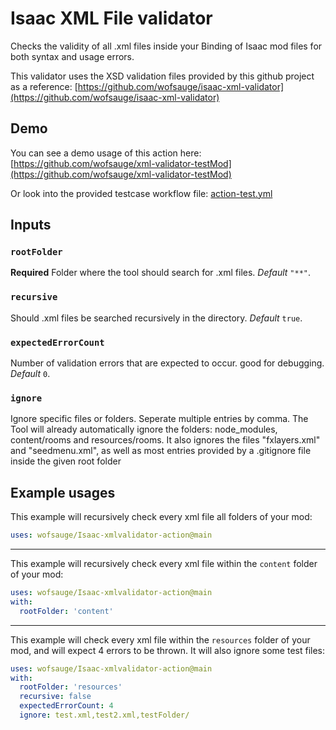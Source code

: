 # Isaac XML File validator

Checks the validity of all .xml files inside your Binding of Isaac mod files for both syntax and usage errors.

This validator uses the XSD validation files provided by this github project as a reference: [https://github.com/wofsauge/isaac-xml-validator](https://github.com/wofsauge/isaac-xml-validator)

## Demo
You can see a demo usage of this action here: [https://github.com/wofsauge/xml-validator-testMod](https://github.com/wofsauge/xml-validator-testMod)

Or look into the provided testcase workflow file: [action-test.yml](https://github.com/wofsauge/Isaac-xmlvalidator-action/blob/main/.github/workflows/action-test.yml)

## Inputs

### `rootFolder`

**Required** Folder where the tool should search for .xml files. *Default* `"**"`.
### `recursive`

Should .xml files be searched recursively in the directory. *Default* `true`.
### `expectedErrorCount`

Number of validation errors that are expected to occur. good for debugging. *Default* `0`.

### `ignore`

Ignore specific files or folders. Seperate multiple entries by comma. The Tool will already automatically ignore the folders: node_modules, content/rooms and resources/rooms. It also ignores the files "fxlayers.xml" and "seedmenu.xml", as well as most entries provided by a .gitignore file inside the given root folder

## Example usages

This example will recursively check every xml file all folders of your mod:
```yaml
uses: wofsauge/Isaac-xmlvalidator-action@main
```
----
This example will recursively check every xml file within the `content` folder of your mod:
```yaml
uses: wofsauge/Isaac-xmlvalidator-action@main
with:
  rootFolder: 'content'
```
----
This example will check every xml file within the `resources` folder of your mod, and will expect 4 errors to be thrown. It will also ignore some test files:
```yaml
uses: wofsauge/Isaac-xmlvalidator-action@main
with:
  rootFolder: 'resources'
  recursive: false
  expectedErrorCount: 4
  ignore: test.xml,test2.xml,testFolder/
```
